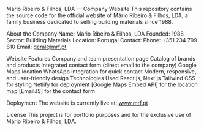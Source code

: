 Mário Ribeiro & Filhos, LDA — Company Website
This repository contains the source code for the official website of Mário Ribeiro & Filhos, LDA, a family business dedicated to selling building materials since 1988.

About the Company
Name: Mário Ribeiro & Filhos, LDA
Founded: 1988
Sector: Building Materials
Location: Portugal
Contact:
Phone: +351 234 799 810
Email: geral@mrf.pt

Website Features
Company and team presentation page
Catalog of brands and products
Integrated contact form (direct email to the company)
Google Maps location
WhatsApp integration for quick contact
Modern, responsive, and user-friendly design
Technologies Used
React.js, Next.js
Tailwind CSS for styling
Netlify for deployment
[Google Maps Embed API] for the location map
[EmailJS] for the contact form 

Deployment
The website is currently live at:
www.mrf.pt

License
This project is for portfolio purposes and for the exclusive use of Mário Ribeiro & Filhos, LDA.
